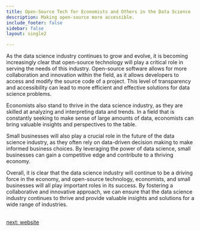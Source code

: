 ```yaml
---
title: Open-Source Tech for Economists and Others in the Data Science  Industry
description: Making open-source more accessible.
include_footer: false
sidebar: false
layout: single2

---
```


<p>
As the data science industry continues to grow and evolve, it is becoming increasingly clear that open-source technology will play a critical role in serving the needs of this industry. Open-source software allows for more collaboration and innovation within the field, as it allows developers to access and modify the source code of a project. This level of transparency and accessibility can lead to more efficient and effective solutions for data science problems.

Economists also stand to thrive in the data science industry, as they are skilled at analyzing and interpreting data and trends. In a field that is constantly seeking to make sense of large amounts of data, economists can bring valuable insights and perspectives to the table.

Small businesses will also play a crucial role in the future of the data science industry, as they often rely on data-driven decision making to make informed business choices. By leveraging the power of data science, small businesses can gain a competitive edge and contribute to a thriving economy.

Overall, it is clear that the data science industry will continue to be a driving force in the economy, and open-source technology, economists, and small businesses will all play important roles in its success. By fostering a collaborative and innovative approach, we can ensure that the data science industry continues to thrive and provide valuable insights and solutions for a wide range of industries.

<br>
<a href="https://workdojos.com/economists/website">next: website</a>
<br>
</p>
